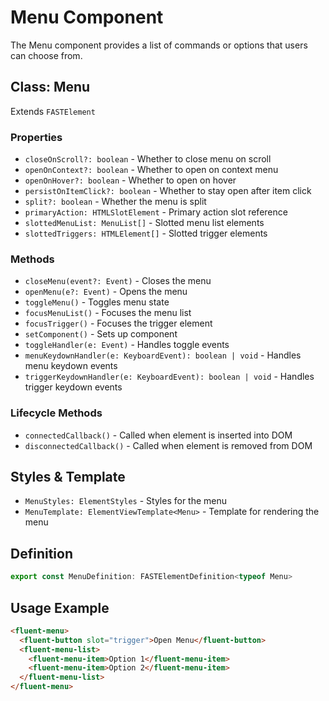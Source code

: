 # Menu Component

The Menu component provides a list of commands or options that users can choose from.

## Class: Menu

Extends `FASTElement`

### Properties

- `closeOnScroll?: boolean` - Whether to close menu on scroll
- `openOnContext?: boolean` - Whether to open on context menu
- `openOnHover?: boolean` - Whether to open on hover
- `persistOnItemClick?: boolean` - Whether to stay open after item click
- `split?: boolean` - Whether the menu is split
- `primaryAction: HTMLSlotElement` - Primary action slot reference
- `slottedMenuList: MenuList[]` - Slotted menu list elements
- `slottedTriggers: HTMLElement[]` - Slotted trigger elements

### Methods

- `closeMenu(event?: Event)` - Closes the menu
- `openMenu(e?: Event)` - Opens the menu
- `toggleMenu()` - Toggles menu state
- `focusMenuList()` - Focuses the menu list
- `focusTrigger()` - Focuses the trigger element
- `setComponent()` - Sets up component
- `toggleHandler(e: Event)` - Handles toggle events
- `menuKeydownHandler(e: KeyboardEvent): boolean | void` - Handles menu keydown events
- `triggerKeydownHandler(e: KeyboardEvent): boolean | void` - Handles trigger keydown events

### Lifecycle Methods

- `connectedCallback()` - Called when element is inserted into DOM
- `disconnectedCallback()` - Called when element is removed from DOM

## Styles & Template

- `MenuStyles: ElementStyles` - Styles for the menu
- `MenuTemplate: ElementViewTemplate<Menu>` - Template for rendering the menu

## Definition

```typescript
export const MenuDefinition: FASTElementDefinition<typeof Menu>
```

## Usage Example

```html
<fluent-menu>
  <fluent-button slot="trigger">Open Menu</fluent-button>
  <fluent-menu-list>
    <fluent-menu-item>Option 1</fluent-menu-item>
    <fluent-menu-item>Option 2</fluent-menu-item>
  </fluent-menu-list>
</fluent-menu>
```
